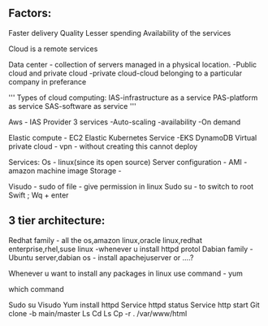 Factors:  
------------
Faster delivery
Quality
Lesser spending
Availability of the services

Cloud is a remote services

Data center - collection of servers managed in a physical location.
-Public cloud and private cloud
-private cloud-cloud belonging to a particular company in preferance

'''
Types of cloud computing:
IAS-infrastructure as a service
PAS-platform as service
SAS-software as service
'''

Aws - IAS Provider
3 services
-Auto-scaling
-availability
-On demand

Elastic compute - EC2
Elastic Kubernetes Service -EKS
DynamoDB
Virtual private cloud - vpn - without creating this cannot deploy 

Services:
Os - linux(since its open source)
Server configuration - AMI - amazon machine image
Storage -

Visudo - sudo of file - give permission in linux
Sudo su - to switch to root
Swift ;
Wq + enter

3 tier architecture:
--------------------

Redhat family - all the os,amazon linux,oracle linux,redhat enterprise,rhel,suse linux -whenever u install httpd protol
Dabian family - Ubuntu server,dabian os - install apachejuserver or ….?



Whenever u want to install any packages in linux use command - yum

which command


Sudo su
Visudo
Yum install httpd
Service httpd status
Service http start
Git clone -b main/master <gitlink>
Ls
Cd <copied path>
Ls
Cp -r . /var/www/html


